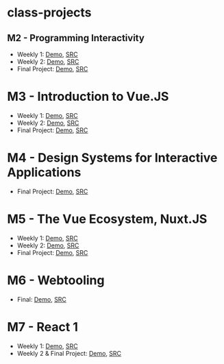 # class-projects
## M2 - Programming Interactivity
* Weekly 1: [Demo](https://i77n03.csb.app/), [SRC](https://codesandbox.io/s/cold-shape-i77n03)
* Weekly 2: [Demo](https://2n23u8.csb.app/), [SRC](https://codesandbox.io/s/2n23u8)
* Final Project: [Demo](https://br080i.csb.app/), [SRC](https://codesandbox.io/s/funny-williamson-br080i)

# M3 - Introduction to Vue.JS
* Weekly 1: [Demo](https://myfavmoviessx76b5-4s0y--5173.local-credentialless.webcontainer.io/), [SRC](https://stackblitz.com/edit/my-fav-movies-sx76b5)
* Weekly 2: [Demo](https://moviequeriesxrmt9j-nym3--5173.local-credentialless.webcontainer.io/), [SRC](https://stackblitz.com/edit/movie-queries-xrmt9j)
* Final Project: [Demo](https://hs-m3-final-project-pokemon.vercel.app/), [SRC](https://github.com/fortune-max/HS-M3-final-project-pokemon)

# M4 - Design Systems for Interactive Applications
* Final Project: [Demo](https://onyx-design-system.vercel.app/), [SRC](https://github.com/fortune-max/onyx-design-system)

# M5 - The Vue Ecosystem, Nuxt.JS
* Weekly 1: [Demo](https://m5-book-tracker.vercel.app/), [SRC](https://github.com/fortune-max/M5-book-tracker)
* Weekly 2: [Demo](https://composables-demo.vercel.app/), [SRC](https://github.com/fortune-max/composables-demo/)
* Final Project: [Demo](https://chat-websockets-demo.vercel.app/), [SRC](https://github.com/fortune-max/chat-websockets-demo)

# M6 - Webtooling
* Final: [Demo](https://web-tooling-015.vercel.app/), [SRC](https://github.com/fortune-max/web-tooling-015)

# M7 - React 1
* Weekly 1: [Demo](https://wordle-three-pearl.vercel.app/), [SRC](https://github.com/fortune-max/wordle)
* Weekly 2 & Final Project: [Demo](https://youtube-kappa-ten.vercel.app/), [SRC](https://github.com/fortune-max/youtube)
